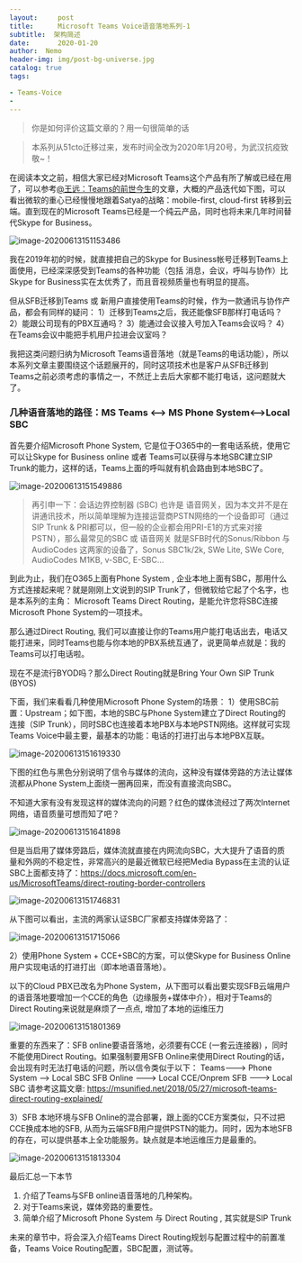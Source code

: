 ```yaml
---
layout:     post
title:      Microsoft Teams Voice语音落地系列-1 
subtitle:  架构简述
date:       2020-01-20
author:  Nemo
header-img: img/post-bg-universe.jpg
catalog: true
tags:

- Teams-Voice
- 
---
```


> 你是如何评价这篇文章的？用一句很简单的话

> 本系列从51cto迁移过来，发布时间全改为2020年1月20号，为武汉抗疫致敬~！

在阅读本文之前，相信大家已经对Microsoft Teams这个产品有所了解或已经在用了，可以参考[@王远：Teams的前世今生](https://blog.51cto.com/scnbwy/2375777?from=timeline)的文章，大概的产品迭代如下图，可以看出微软的重心已经慢慢地跟着Satya的战略：mobile-first, cloud-first 转移到云端。直到现在的Microsoft Teams已经是一个纯云产品，同时也将未来几年时间替代Skype for  Business。

![image-20200613151153486](https://cdn.jsdelivr.net/gh/tangx007/tangx007.github.io/img/image-20200613151153486.png)

我在2019年初的时候，就直接把自己的Skype for Business帐号迁移到Teams上面使用，已经深深感受到Teams的各种功能（包括 消息，会议，呼叫与协作）比 Skype for Business实在太优秀了，而且音视频质量也有明显的提高。

但从SFB迁移到Teams 或 新用户直接使用Teams的时候，作为一款通讯与协作产品，都会有同样的疑问：
1）迁移到Teams之后，我还能像SFB那样打电话吗？
2）能跟公司现有的PBX互通吗？
3）能通过会议接入号加入Teams会议吗？
4）在Teams会议中能把手机用户拉进会议室吗？

我把这类问题归纳为Microsoft Teams语音落地（就是Teams的电话功能），所以本系列文章主要围绕这个话题展开的，同时这项技术也是客户从SFB迁移到Teams之前必须考虑的事情之一，不然迁上去后大家都不能打电话，这问题就大了。

### 几种语音落地的路径：MS Teams <--> MS Phone System<-->Local SBC

首先要介绍Microsoft Phone System, 它是位于O365中的一套电话系统，使用它可以让Skype for  Business online 或者 Teams可以获得与本地SBC建立SIP  Trunk的能力，这样的话，Teams上面的呼叫就有机会路由到本地SBC了。

![image-20200613151549886](https://cdn.jsdelivr.net/gh/tangx007/tangx007.github.io/img/image-20200613151549886.png)

> 再引申一下：会话边界控制器 (SBC) 也许是  语音网关，因为本文并不是在讲通讯技术，所以简单理解为连接运营商PSTN网络的一个设备即可（通过SIP Trunk &  PRI都可以，但一般的企业都会用PRI-E1的方式来对接PSTN），那么最常见的SBC 或 语音网关 就是SFB时代的Sonus/Ribbon 与 AudioCodes 这两家的设备了，Sonus SBC1k/2k, SWe Lite, SWe Core, AudioCodes M1KB, v-SBC, E-SBC… 

到此为止，我们在O365上面有Phone System , 企业本地上面有SBC，那用什么方式连接起来呢？就是刚刚上文说到的SIP Trunk了，但微软给它起了个名字，也是本系列的主角：
Microsoft Teams Direct Routing，是能允许您将SBC连接Microsoft Phone System的一项技术。

那么通过Direct Routing, 我们可以直接让你的Teams用户能打电话出去，电话又能打进来，同时Teams也能与你本地的PBX系统互通了，说更简单点就是：我的Teams可以打电话啦。

现在不是流行BYOD吗？那么Direct Routing就是Bring Your Own SIP Trunk (BYOS)

下面，我们来看看几种使用Microsoft Phone System的场景：
1）使用SBC前置：Upstream；如下图，本地的SBC与Phone System建立了Direct Routing的连接（SIP  Trunk），同时SBC也连接着本地PBX与本地PSTN网络。这样就可实现Teams  Voice中最主要，最基本的功能：电话的打进打出与本地PBX互联。

![image-20200613151619330](C:\Users\Nemo\AppData\Roaming\Typora\typora-user-images\image-20200613151619330.png)

下图的红色与黑色分别说明了信令与媒体的流向，这种没有媒体旁路的方法让媒体流都从Phone System上面绕一圈再回来，而没有直接流向SBC。

不知道大家有没有发现这样的媒体流向的问题？红色的媒体流经过了两次Internet网络，语音质量可想而知了吧？

![image-20200613151641898](https://cdn.jsdelivr.net/gh/tangx007/tangx007.github.io/img/image-20200613151641898.png)

但是当启用了媒体旁路后，媒体流就直接在内网流向SBC，大大提升了语音的质量和外网的不稳定性，非常高兴的是最近微软已经把Media Bypass在主流的认证SBC上面都支持了：https://docs.microsoft.com/en-us/MicrosoftTeams/direct-routing-border-controllers

![image-20200613151746831](C:\Users\Nemo\AppData\Roaming\Typora\typora-user-images\image-20200613151746831.png)

从下图可以看出，主流的两家认证SBC厂家都支持媒体旁路了：

![image-20200613151715066](https://cdn.jsdelivr.net/gh/tangx007/tangx007.github.io/img/image-20200613151715066.png)

2）使用Phone System + CCE+SBC的方案，可以使Skype for Business Online 用户实现电话的打进打出（即本地语音落地）。

以下的Cloud PBX已改名为Phone System，从下图可以看出要实现SFB云端用户的语音落地要增加一个CCE的角色（边缘服务+媒体中介），相对于Teams的Direct Routing来说就是麻烦了一点点, 增加了本地的运维压力

![image-20200613151801369](C:\Users\Nemo\AppData\Roaming\Typora\typora-user-images\image-20200613151801369.png)

重要的东西来了：SFB online要语音落地，必须要有CCE (一套云连接器) ，同时不能使用Direct Routing。如果强制要用SFB Online来使用Direct Routing的话，会出现有时无法打电话的问题，所以信令类似于以下：
Teams---> Phone System --> Local SBC
SFB Online ---> Local CCE/Onprem SFB ---> Local SBC
请参考这篇文章: https://msunified.net/2018/05/27/microsoft-teams-direct-routing-explained/

3）SFB 本地环境与SFB Online的混合部署，跟上面的CCE方案类似，只不过把CCE换成本地的SFB, 从而为云端SFB用户提供PSTN的能力。同时，因为本地SFB的存在，可以提供基本上全功能服务。缺点就是本地运维压力是最重的。

![image-20200613151813304](https://cdn.jsdelivr.net/gh/tangx007/tangx007.github.io/img/image-20200613151813304.png)

最后汇总一下本节

1) 介绍了Teams与SFB online语音落地的几种架构。
2) 对于Teams来说，媒体旁路的重要性。
3) 简单介绍了Microsoft Phone System 与 Direct Routing , 其实就是SIP Trunk

未来的章节中，将会深入介绍Teams Direct Routing规划与配置过程中的前置准备，Teams Voice Routing配置，SBC配置，测试等。